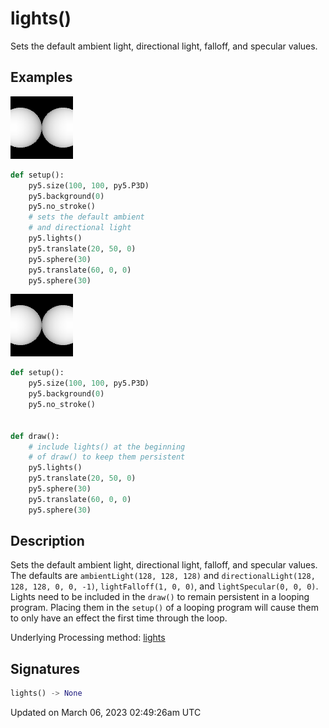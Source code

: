 # lights()

Sets the default ambient light, directional light, falloff, and specular values.

## Examples

<div class="example-table">

<div class="example-row"><div class="example-cell-image">

![example picture for lights()](/images/reference/Sketch_lights_0.png)

</div><div class="example-cell-code">

```python
def setup():
    py5.size(100, 100, py5.P3D)
    py5.background(0)
    py5.no_stroke()
    # sets the default ambient
    # and directional light
    py5.lights()
    py5.translate(20, 50, 0)
    py5.sphere(30)
    py5.translate(60, 0, 0)
    py5.sphere(30)
```

</div></div>

<div class="example-row"><div class="example-cell-image">

![example picture for lights()](/images/reference/Sketch_lights_1.png)

</div><div class="example-cell-code">

```python
def setup():
    py5.size(100, 100, py5.P3D)
    py5.background(0)
    py5.no_stroke()


def draw():
    # include lights() at the beginning
    # of draw() to keep them persistent
    py5.lights()
    py5.translate(20, 50, 0)
    py5.sphere(30)
    py5.translate(60, 0, 0)
    py5.sphere(30)
```

</div></div>

</div>

## Description

Sets the default ambient light, directional light, falloff, and specular values. The defaults are `ambientLight(128, 128, 128)` and `directionalLight(128, 128, 128, 0, 0, -1)`, `lightFalloff(1, 0, 0)`, and `lightSpecular(0, 0, 0)`. Lights need to be included in the `draw()` to remain persistent in a looping program. Placing them in the `setup()` of a looping program will cause them to only have an effect the first time through the loop.

Underlying Processing method: [lights](https://processing.org/reference/lights_.html)

## Signatures

```python
lights() -> None
```

Updated on March 06, 2023 02:49:26am UTC
